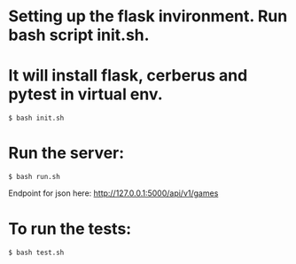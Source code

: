 # Setting up the flask invironment. Run bash script init.sh. 
# It will install flask, cerberus and pytest in virtual env.
```
$ bash init.sh
```

# Run the server:
```
$ bash run.sh
```
Endpoint for json here: http://127.0.0.1:5000/api/v1/games

# To run the tests:
```
$ bash test.sh
```

